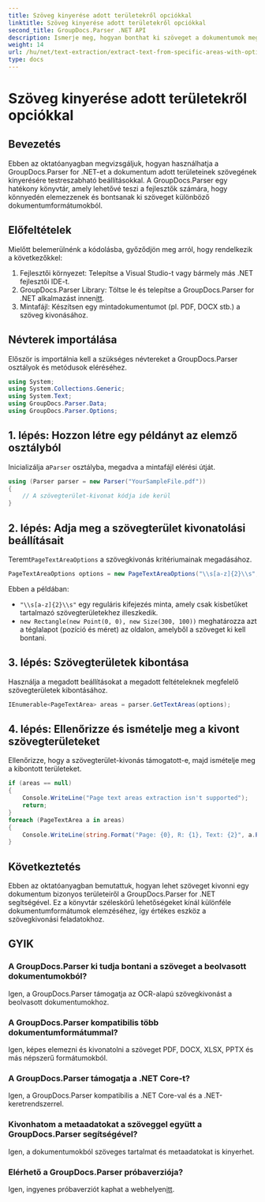 ```yaml
---
title: Szöveg kinyerése adott területekről opciókkal
linktitle: Szöveg kinyerése adott területekről opciókkal
second_title: GroupDocs.Parser .NET API
description: Ismerje meg, hogyan bonthat ki szöveget a dokumentumok meghatározott területeiről a GroupDocs.Parser for .NET segítségével. Fedezze fel a speciális szövegkivonási lehetőségeket ezzel az oktatóanyaggal.
weight: 14
url: /hu/net/text-extraction/extract-text-from-specific-areas-with-options/
type: docs
---
```

# Szöveg kinyerése adott területekről opciókkal

## Bevezetés
Ebben az oktatóanyagban megvizsgáljuk, hogyan használhatja a GroupDocs.Parser for .NET-et a dokumentum adott területeinek szövegének kinyerésére testreszabható beállításokkal. A GroupDocs.Parser egy hatékony könyvtár, amely lehetővé teszi a fejlesztők számára, hogy könnyedén elemezzenek és bontsanak ki szöveget különböző dokumentumformátumokból.
## Előfeltételek
Mielőtt belemerülnénk a kódolásba, győződjön meg arról, hogy rendelkezik a következőkkel:
1. Fejlesztői környezet: Telepítse a Visual Studio-t vagy bármely más .NET fejlesztői IDE-t.
2.  GroupDocs.Parser Library: Töltse le és telepítse a GroupDocs.Parser for .NET alkalmazást innen[itt](https://releases.groupdocs.com/parser/net/).
3. Mintafájl: Készítsen egy mintadokumentumot (pl. PDF, DOCX stb.) a szöveg kivonásához.

## Névterek importálása
Először is importálnia kell a szükséges névtereket a GroupDocs.Parser osztályok és metódusok eléréséhez.
```csharp
using System;
using System.Collections.Generic;
using System.Text;
using GroupDocs.Parser.Data;
using GroupDocs.Parser.Options;
```
## 1. lépés: Hozzon létre egy példányt az elemző osztályból
 Inicializálja a`Parser` osztályba, megadva a mintafájl elérési útját.
```csharp
using (Parser parser = new Parser("YourSampleFile.pdf"))
{
    // A szövegterület-kivonat kódja ide kerül
}
```
## 2. lépés: Adja meg a szövegterület kivonatolási beállításait
 Teremt`PageTextAreaOptions` a szövegkivonás kritériumainak megadásához.
```csharp
PageTextAreaOptions options = new PageTextAreaOptions("\\s[a-z]{2}\\s", new Rectangle(new Point(0, 0), new Size(300, 100)));
```
Ebben a példában:
- `"\\s[a-z]{2}\\s"` egy reguláris kifejezés minta, amely csak kisbetűket tartalmazó szövegterületekhez illeszkedik.
- `new Rectangle(new Point(0, 0), new Size(300, 100))` meghatározza azt a téglalapot (pozíció és méret) az oldalon, amelyből a szöveget ki kell bontani.
## 3. lépés: Szövegterületek kibontása
Használja a megadott beállításokat a megadott feltételeknek megfelelő szövegterületek kibontásához.
```csharp
IEnumerable<PageTextArea> areas = parser.GetTextAreas(options);
```
## 4. lépés: Ellenőrizze és ismételje meg a kivont szövegterületeket
Ellenőrizze, hogy a szövegterület-kivonás támogatott-e, majd ismételje meg a kibontott területeket.
```csharp
if (areas == null)
{
    Console.WriteLine("Page text areas extraction isn't supported");
    return;
}
foreach (PageTextArea a in areas)
{
    Console.WriteLine(string.Format("Page: {0}, R: {1}, Text: {2}", a.Page.Index, a.Rectangle, a.Text));
}
```

## Következtetés
Ebben az oktatóanyagban bemutattuk, hogyan lehet szöveget kivonni egy dokumentum bizonyos területeiről a GroupDocs.Parser for .NET segítségével. Ez a könyvtár széleskörű lehetőségeket kínál különféle dokumentumformátumok elemzéséhez, így értékes eszköz a szövegkivonási feladatokhoz.

## GYIK
### A GroupDocs.Parser ki tudja bontani a szöveget a beolvasott dokumentumokból?
Igen, a GroupDocs.Parser támogatja az OCR-alapú szövegkivonást a beolvasott dokumentumokhoz.
### A GroupDocs.Parser kompatibilis több dokumentumformátummal?
Igen, képes elemezni és kivonatolni a szöveget PDF, DOCX, XLSX, PPTX és más népszerű formátumokból.
### A GroupDocs.Parser támogatja a .NET Core-t?
Igen, a GroupDocs.Parser kompatibilis a .NET Core-val és a .NET-keretrendszerrel.
### Kivonhatom a metaadatokat a szöveggel együtt a GroupDocs.Parser segítségével?
Igen, a dokumentumokból szöveges tartalmat és metaadatokat is kinyerhet.
### Elérhető a GroupDocs.Parser próbaverziója?
 Igen, ingyenes próbaverziót kaphat a webhelyen[itt](https://releases.groupdocs.com/).